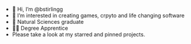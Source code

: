 - 👋 Hi, I’m @bstirlingg
- 👀 I’m interested in creating games, crpyto and life changing software
- 🌱 Natural Sciences graduate
- 🧑‍🎓 Degree Apprentice
-  Please take a look at my starred and pinned projects.

<!---
bstirlingg/bstirlingg is a ✨ special ✨ repository because its `README.md` (this file) appears on your GitHub profile.
You can click the Preview link to take a look at your changes.
--->
